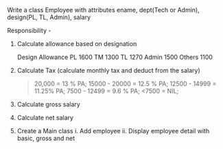 Write a class Employee with attributes ename, dept(Tech or Admin), design(PL, TL, Admin), salary

Responsibility - 

1. Calculate allowance based on designation
  
  	  Design    Allowance
    	    PL        1600
    	    TM        1300
    	    TL        1270
   	    Admin     1500
   	    Others    1100

2. Calculate Tax (calculate monthly tax and deduct from the salary)
	
	> 20,000 = 13 % PA;
	15000 - 20000 = 12.5 % PA;
	12500 - 14999 = 11.25% PA;
	7500 - 12499 = 9.6 % PA;
	<7500 = NIL;

                    
3. Calculate gross salary
4. Calculate net salary
5. Create a Main class
	i. Add employee
	ii. Display employee detail with basic, gross and net
